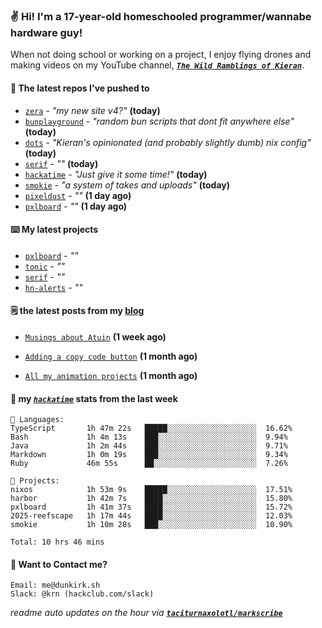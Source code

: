### ✌️ Hi! I'm a 17-year-old homeschooled programmer/wannabe hardware guy!

When not doing school or working on a project, I enjoy flying drones and making videos on my YouTube channel, [**_`The Wild Ramblings of Kieran`_**](https://youtube.com/@kieran.rambles).

#### 👷 The latest repos I've pushed to

- [`zera`](https://github.com/taciturnaxolotl/zera) - _"my new site v4?"_ **(today)**
- [`bunplayground`](https://github.com/taciturnaxolotl/bunplayground) - _"random bun scripts that dont fit anywhere else"_ **(today)**
- [`dots`](https://github.com/taciturnaxolotl/dots) - _"Kieran's opinionated (and probably slightly dumb) nix config"_ **(today)**
- [`serif`](https://github.com/taciturnaxolotl/serif) - _""_ **(today)**
- [`hackatime`](https://github.com/hackclub/hackatime) - _"Just give it some time!"_ **(today)**
- [`smokie`](https://github.com/taciturnaxolotl/smokie) - _"a system of takes and uploads"_ **(today)**
- [`pixeldust`](https://github.com/hackclub/pixeldust) - _""_ **(1 day ago)**
- [`pxlboard`](https://github.com/taciturnaxolotl/pxlboard) - _""_ **(1 day ago)**

#### ⌨️ My latest projects

- [`pxlboard`](https://github.com/taciturnaxolotl/pxlboard) - _""_
- [`tonic`](https://github.com/taciturnaxolotl/tonic) - _""_
- [`serif`](https://github.com/taciturnaxolotl/serif) - _""_
- [`hn-alerts`](https://github.com/taciturnaxolotl/hn-alerts) - _""_

#### 🗒️ the latest posts from my [blog](https://dunkirk.sh)

- [`Musings about Atuin`](https://dunkirk.sh/blog/atuin/) **(1 week ago)**

- [`Adding a copy code button`](https://dunkirk.sh/blog/adding-a-copy-button/) **(1 month ago)**

- [`All my animation projects`](https://dunkirk.sh/blog/my-animations/) **(1 month ago)**



#### 📡 my [_`hackatime`_](https://waka.hackclub.com) stats from the last week

```text
💾 Languages:
TypeScript       1h 47m 22s   █████░░░░░░░░░░░░░░░░░░░░  16.62%
Bash             1h 4m 13s    ███░░░░░░░░░░░░░░░░░░░░░░  9.94%
Java             1h 2m 44s    ███░░░░░░░░░░░░░░░░░░░░░░  9.71%
Markdown         1h 0m 19s    ███░░░░░░░░░░░░░░░░░░░░░░  9.34%
Ruby             46m 55s      ██░░░░░░░░░░░░░░░░░░░░░░░  7.26%

💼 Projects:
nixos            1h 53m 9s    █████░░░░░░░░░░░░░░░░░░░░  17.51%
harbor           1h 42m 7s    ████░░░░░░░░░░░░░░░░░░░░░  15.80%
pxlboard         1h 41m 37s   ████░░░░░░░░░░░░░░░░░░░░░  15.72%
2025-reefscape   1h 17m 44s   ████░░░░░░░░░░░░░░░░░░░░░  12.03%
smokie           1h 10m 28s   ███░░░░░░░░░░░░░░░░░░░░░░  10.90%

Total: 10 hrs 46 mins
```

#### 📮 Want to Contact me?

```text
Email: me@dunkirk.sh
Slack: @krn (hackclub.com/slack)
```

_readme auto updates on the hour via [**`taciturnaxolotl/markscribe`**](https://github.com/taciturnaxolotl/markscribe)_
